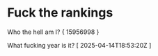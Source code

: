 # Fuck the rankings

Who the hell am I?
{ 15956998 }

What fucking year is it?
[ 2025-04-14T18:53:20Z ]
